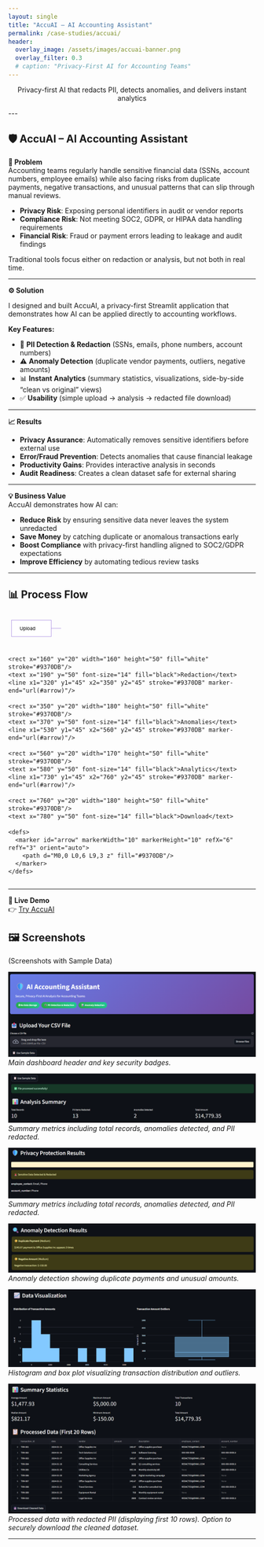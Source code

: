 ```yaml
---
layout: single
title: "AccuAI – AI Accounting Assistant"
permalink: /case-studies/accuai/
header:
  overlay_image: /assets/images/accuai-banner.png
  overlay_filter: 0.3
  # caption: "Privacy-First AI for Accounting Teams"
---
```

<p class="page__lead" style="text-align:center;">
  Privacy-first AI that redacts PII, detects anomalies, and delivers instant analytics
</p>
---

## 🛡️ AccuAI – AI Accounting Assistant  
**📌 Problem**  
Accounting teams regularly handle sensitive financial data (SSNs, account numbers, employee emails) while also facing risks from duplicate payments, negative transactions, and unusual patterns that can slip through manual reviews.  

- **Privacy Risk**: Exposing personal identifiers in audit or vendor reports  
- **Compliance Risk**: Not meeting SOC2, GDPR, or HIPAA data handling requirements  
- **Financial Risk**: Fraud or payment errors leading to leakage and audit findings  

Traditional tools focus either on redaction or analysis, but not both in real time.  

---

**⚙️ Solution** 

I designed and built AccuAI, a privacy-first Streamlit application that demonstrates how AI can be applied directly to accounting workflows.  

**Key Features:**  
- 🔐 **PII Detection & Redaction** (SSNs, emails, phone numbers, account numbers)  
- ⚠️ **Anomaly Detection** (duplicate vendor payments, outliers, negative amounts)  
- 📊 **Instant Analytics** (summary statistics, visualizations, side-by-side “clean vs original” views)  
- ✅ **Usability** (simple upload → analysis → redacted file download)  

---

**📈 Results**  
- **Privacy Assurance**: Automatically removes sensitive identifiers before external use  
- **Error/Fraud Prevention**: Detects anomalies that cause financial leakage  
- **Productivity Gains**: Provides interactive analysis in seconds  
- **Audit Readiness**: Creates a clean dataset safe for external sharing  

---

**💡 Business Value**  
AccuAI demonstrates how AI can:  

- **Reduce Risk** by ensuring sensitive data never leaves the system unredacted  
- **Save Money** by catching duplicate or anomalous transactions early  
- **Boost Compliance** with privacy-first handling aligned to SOC2/GDPR expectations  
- **Improve Efficiency** by automating tedious review tasks  

---

## 📊 Process Flow  
 <div style="max-width:100%; overflow-x:auto;">
  <svg viewBox="0 0 750 100" width="100%" height="auto" xmlns="http://www.w3.org/2000/svg">
    <rect x="10" y="20" width="120" height="50" fill="white" stroke="#9370DB"/>
    <text x="35" y="50" font-size="14" fill="black">Upload</text>
    <line x1="130" y1="45" x2="160" y2="45" stroke="#9370DB" marker-end="url(#arrow)"/>

    <rect x="160" y="20" width="160" height="50" fill="white" stroke="#9370DB"/>
    <text x="190" y="50" font-size="14" fill="black">Redaction</text>
    <line x1="320" y1="45" x2="350" y2="45" stroke="#9370DB" marker-end="url(#arrow)"/>

    <rect x="350" y="20" width="180" height="50" fill="white" stroke="#9370DB"/>
    <text x="370" y="50" font-size="14" fill="black">Anomalies</text>
    <line x1="530" y1="45" x2="560" y2="45" stroke="#9370DB" marker-end="url(#arrow)"/>

    <rect x="560" y="20" width="170" height="50" fill="white" stroke="#9370DB"/>
    <text x="580" y="50" font-size="14" fill="black">Analytics</text>
    <line x1="730" y1="45" x2="760" y2="45" stroke="#9370DB" marker-end="url(#arrow)"/>

    <rect x="760" y="20" width="180" height="50" fill="white" stroke="#9370DB"/>
    <text x="780" y="50" font-size="14" fill="black">Download</text>

    <defs>
      <marker id="arrow" markerWidth="10" markerHeight="10" refX="6" refY="3" orient="auto">
        <path d="M0,0 L0,6 L9,3 z" fill="#9370DB"/>
      </marker>
    </defs>
  </svg>
</div>

---

**🔗 Live Demo**  
👉 [Try AccuAI](https://ai-accounting-assistant-9sa7dkfi2llxvt8ng4shm7.streamlit.app/)  

## 🖼️ Screenshots
(Screenshots with Sample Data)

![Top Section](../assets/screenshots/AccuAI/top.png)  
*Main dashboard header and key security badges.*

![Analysis Summary & Metrics](../assets/screenshots/AccuAI/accountsummary.png)  
*Summary metrics including total records, anomalies detected, and PII redacted.*

![Privacy Protection Results](../assets/screenshots/AccuAI/privacyprotectionresults.png) 
*Summary metrics including total records, anomalies detected, and PII redacted.*

![Anomalies](../assets/screenshots/AccuAI/anomalies.png)  
*Anomaly detection showing duplicate payments and unusual amounts.*

![Charts](../assets/screenshots/AccuAI/charts.png)  
*Histogram and box plot visualizing transaction distribution and outliers.*

![Data Table and Download Button](../assets/screenshots/AccuAI/tableanddownload.png)  
*Processed data with redacted PII (displaying first 10 rows).*
*Option to securely download the cleaned dataset.*


---
